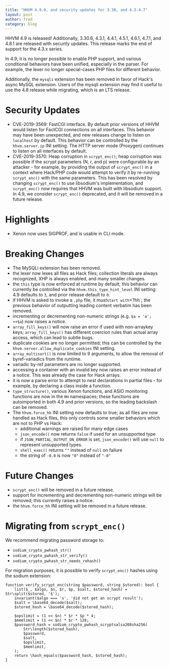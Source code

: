 ```yaml
---
title: "HHVM 4.9.0, and security updates for 3.30, and 4.3-4.7"
layout: post
author: fred
category: blog
---
```


HHVM 4.9 is released! Additionally, 3.30.6, 4.3.1, 4.4.1, 4.5.1, 4.6.1, 4.7.1,
and 4.8.1 are released with security updates. This release marks the end of
support for the 4.3.x series.

In 4.9, it is no longer possible to enable PHP support, and various conditional
behaviors have been unified, especially in the parser. For example, the lexer
no longer special-cases PHP files for different behavior.

Additionally, the `mysqli` extension has been removed in favor of Hack's
async MySQL extension. Users of the mysqli extension may find it useful to use
the 4.8 release while migrating, which is an LTS release.

# Security Updates

- CVE-2019-3569: FastCGI interface. By default prior versions of HHVM would
  listen for FactCGI connections on all interfaces. This behavior may have been
  unexpected, and new releases change to listen on `localhost` by default. This
  behavior can be controlled by the `hhvm.server.ip` INI setting. The HTTP
  server mode (Proxygen) continues to listen on all interfaces by default.
- CVE-2019-3570: Heap corruption in `scrypt_enc()`; heap corruption was possible
  if the scrypt parameters (N, r, and p) were configurable by an attacker - for
  example, by providing the output of `scrypt_enc()` in a context where Hack/PHP
  code would attempt to verify it by re-running `scrypt_enc()` with the same
  parameters. This has been resolved by changing `scrypt_enc()` to use
  libsodium's implementation, and `scrypt_enc()` now requires that HHVM was
  built with libsodium support. In 4.9, we consider `scrypt_enc()` deprecated,
  and it will be removed in a future release.

# Highlights

- Xenon now uses SIGPROF, and is usable in CLI mode.

# Breaking Changes

- The MySQLi extension has been removed.
- the lexer now lexes all files as Hack files; collection literals are
  always recognized, XHP is always enabled, and many smaller changes.
- the `this` type is now enforced at runtime by default; this behavior can
  currently be controlled via the `hhvm.this_type_hint_level` INI setting:
  4.9 defaults to `3`, and prior release default to `0`.
- if HHVM is asked to invoke a `.php` file, it *must*` start with `<?hh`; the
  previous behavior of outputting leading content verbatim has been removed.
- incrementing or decrementing non-numeric strings (e.g. `$a = 'a'; ++$a`) now
  raises a notice.
- `array_fill_keys()` will now raise an error if used with non-arraykey keys;
  `array_fill_keys()` has different coercion rules than actual array access,
  which can lead to subtle bugs.
- duplicate cookies are no longer permitted; this can be controlled by the
  `hhvm.server.allow_duplicate_cookies` INI setting.
- `array_multisort()` is now limited to 9 arguments, to allow the removal of
  byref-variadics from the runtime.
- variadic by-ref parameters are no longer supported.
- accessing a container with an invalid key now raises an error instead of a
  notice. This was already the case for Hack arrays.
- it is now a parse error to attempt to nest declarations in partial files - for
  example, by declaring a class inside a function.
- `type_structure()`, various Xenon functions, and ASIO monitoring functions
  are now in the `HH` namespaces; these functions are autoimported in both
  4.9 and prior versions, so the leading backslash can be removed.
- The `hhvm.force_hh` INI setting now defaults to true; as all files are now
  handled as Hack files, this only controls some smaller behaviors which are
  not to PHP vs Hack:
  - additional warnings are raised for many edge cases
  - `json_encode()` now returns `false` if used for an unsupported type
  - if `JSON_PARTIAL_OUTPUT_ON_ERROR` is set, `json_encode()` will use `null`
    to represent unsupported types.
  - `shell_exec()` returns `""` instead of `null` on failure
  - the string of `-0.0` is now `"0"` instead of `"-0"`

# Future Changes

- `scrypt_enc()` will be removed in a future release.
- support for incrementing and decrementing non-numeric strings will be removed;
  this currently raises a notice.
- the `hhvm.force_hh` INI setting will be removed in a future release.

# Migrating from `scrypt_enc()`

We recommend migrating password storage to:
- `sodium_crypto_pwhash_str()`
- `sodium_crypto_pwhash_str_verify()`
- `sodium_crypto_pwhash_str_needs_rehash()`

For migration purposes, it is possible to verify `scrypt_enc()` hashes using
the sodium extension:

```
function verify_scrypt_enc(string $password, string $stored): bool {
	list($_, $algo, $n, $r, $p, $salt, $stored_hash) = Str\split($stored, '$');
	invariant($algo === 's', 'did not get an scrypt result');
	$salt = \base64_decode($salt);
	$stored_hash = \base64_decode($stored_hash);

	$opslimit = (1 << $n) * $r * $p * 4;
	$memlimit = (1 << $n) * $r * 128;
	$password_hash = sodium_crypto_pwhash_scryptsalsa208sha256(
		Str\length($stored_hash),
		$password,
		$salt,
		$opslimit,
		$memlimit,
	);
	return \hash_equals($password_hash, $stored_hash);
}
```
